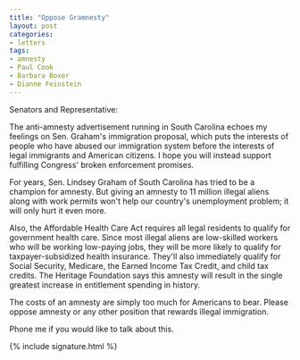 ```yaml
---
title: "Oppose Gramnesty"
layout: post
categories:
- letters
tags:
- amnesty
- Paul Cook
- Barbara Boxer
- Dianne Feinstein
---
```


Senators and Representative:

The anti-amnesty advertisement running in South Carolina echoes my feelings on Sen. Graham's immigration proposal, which puts the interests of people who have abused our immigration system before the interests of legal immigrants and American citizens. I hope you will instead support fulfilling Congress' broken enforcement promises.

For years, Sen. Lindsey Graham of South Carolina has tried to be a champion for amnesty. But giving an amnesty to 11 million illegal aliens along with work permits won't help our country's unemployment problem; it will only hurt it even more.

Also, the Affordable Health Care Act requires all legal residents to qualify for government health care. Since most illegal aliens are low-skilled workers who will be working low-paying jobs, they will be more likely to qualify for taxpayer-subsidized health insurance. They'll also immediately qualify for Social Security, Medicare, the Earned Income Tax Credit, and child tax credits. The Heritage Foundation says this amnesty will result in the single greatest increase in entitlement spending in history.

The costs of an amnesty are simply too much for Americans to bear. Please oppose amnesty or any other position that rewards illegal immigration.

Phone me if you would like to talk about this.

{% include signature.html %}
